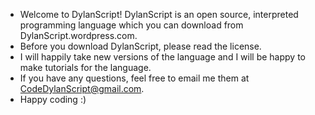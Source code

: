  - Welcome to DylanScript! DylanScript is an open source, interpreted programming language which you can download from DylanScript.wordpress.com.
 - Before you download DylanScript, please read the license.
 - I will happily take new versions of the language and I will be happy to make tutorials for the language.
 - If you have any questions, feel free to email me them at CodeDylanScript@gmail.com.
 - Happy coding :)
